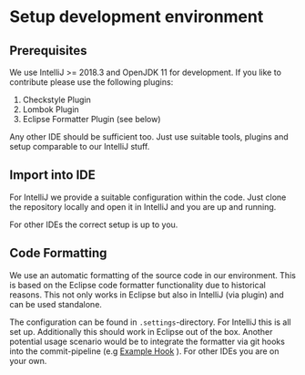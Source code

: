 # Setup development environment

## Prerequisites
We use IntelliJ >= 2018.3  and OpenJDK 11 for development. If you like to contribute please use the following plugins:

1. Checkstyle Plugin
1. Lombok Plugin
1. Eclipse Formatter Plugin (see below) 

Any other IDE should be sufficient too. Just use suitable tools, plugins and setup comparable to our IntelliJ stuff.

## Import into IDE
For IntelliJ we provide a suitable configuration within the code. Just clone the repository locally and open it in IntelliJ
and you are up and running. 

For other IDEs the correct setup is up to you.

## Code Formatting
We use an automatic formatting of the source code in our environment. This is based on the Eclipse code formatter functionality 
due to historical reasons. This not only works in Eclipse but also in IntelliJ (via plugin) and can be used standalone. 

The configuration can be found in `.settings`-directory. For IntelliJ this is all set up. Additionally this should work in Eclipse out of the box. 
Another potential usage scenario would be to integrate the formatter via git hooks into the commit-pipeline (e.g  [Example Hook](https://gist.github.com/ktoso/708972)  ). 
For other IDEs you are on your own.


